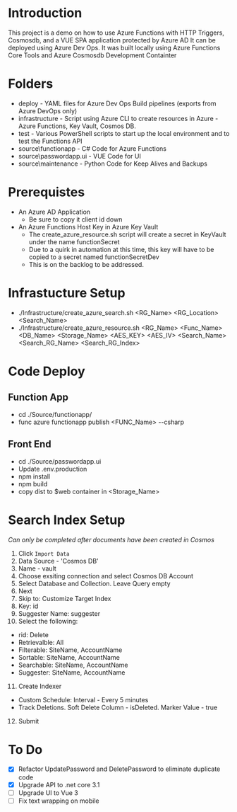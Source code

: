 # Introduction 
This project is a demo on how to use Azure Functions with HTTP Triggers, Cosmosdb, and a VUE SPA application protected by Azure AD
It can be deployed using Azure Dev Ops.
It was built locally using Azure Functions Core Tools and Azure Cosmosdb Development Containter


# Folders
* deploy - YAML files for Azure Dev Ops Build pipelines (exports from Azure DevOps only)
* infrastructure - Script using Azure CLI to create resources in Azure - Azure Functions, Key Vault, Cosmos DB.  
* test - Various PowerShell scripts to start up the local environment and to test the Functions API
* source\functionapp - C# Code for Azure Functions
* source\passwordapp.ui - VUE Code for UI
* source\maintenance - Python Code for Keep Alives and Backups

# Prerequistes 
* An Azure AD Application
   * Be sure to copy it client id down
* An Azure Functions Host Key  in Azure Key Vault
   * The create_azure_resource.sh script will create a secret in KeyVault under the name functionSecret
   * Due to a quirk in automation at this time, this key will have to be copied to a secret named functionSecretDev
   * This is on the backlog to be addressed. 

# Infrastucture Setup
* ./Infrastructure/create_azure_search.sh <RG_Name> <RG_Location> <Search_Name>
* ./Infrastructure/create_azure_resource.sh <RG_Name> <Location> <Func_Name> <DB_Name> <Storage_Name> <AES_KEY> <AES_IV> <Search_Name> <Search_RG_Name> <Search_RG_Index>

# Code Deploy
## Function App
* cd ./Source/functionapp/
* func azure functionapp publish <FUNC_Name> --csharp

## Front End
* cd ./Source/passwordapp.ui
* Update .env.production 
* npm install
* npm build
* copy dist to $web container in <Storage_Name> 

# Search Index Setup
_Can only be completed after documents have been created in Cosmos_
1. Click `Import Data`
2. Data Source - 'Cosmos DB'
3. Name - vault
4. Choose exsiting connection and select Cosmos DB Account
5. Select Database and Collection. Leave Query empty
6. Next
7. Skip to: Customize Target Index
8. Key: id
9. Suggester Name: suggester
10. Select the following:
   * rid: Delete
   * Retrievalble: All
   * Filterable: SiteName, AccountName
   * Sortable:  SiteName, AccountName
   * Searchable: SiteName, AccountName
   * Suggester: SiteName, AccountName
11. Create Indexer
   * Custom Schedule: Interval - Every 5 minutes
   * Track Deletions. Soft Delete Column - isDeleted. Marker Value - true
12. Submit

# To Do
- [X] Refactor UpdatePassword and DeletePassword to eliminate duplicate code
- [X] Upgrade API to .net core 3.1
- [ ] Upgrade UI to Vue 3
- [ ] Fix text wrapping on mobile
